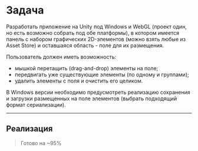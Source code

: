 # Задача
Разработать приложение на Unity под Windows и WebGL (проект один, но есть возможно собрать под обе платформы), в котором имеется панель с набором графических 2D-элементов (можно взять любые из Asset Store) и оставшаяся область - поле для их размещения.

Пользователь должен иметь возможность:

- мышкой перетащить (drag-and-drop) элементы на поле;
- передвигать уже существующие элементы (по одному и группами);
- удалить элементы с поля и очистить его целиком.

В Windows версии необходимо предусмотреть реализацию сохранения и загрузки размещенных на поле элементов (выбрать подходящий формат сериализации).

----

## Реализация
> Готово на ~95%
